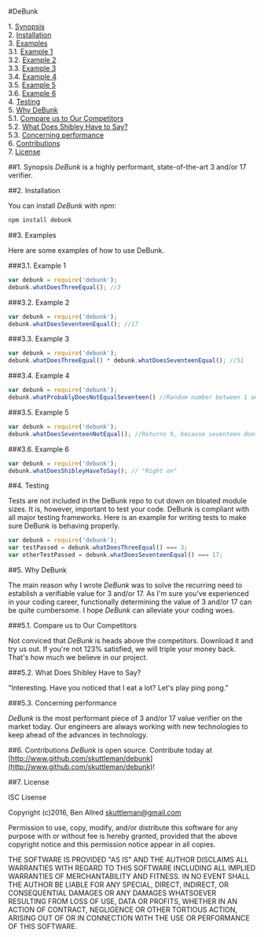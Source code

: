 #DeBunk

1\.  [Synopsis](#synopsis)  
2\.  [Installation](#installation)  
3\.  [Examples](#examples)  
3.1\.  [Example 1](#example1)  
3.2\.  [Example 2](#example2)  
3.3\.  [Example 3](#example3)  
3.4\.  [Example 4](#example4)  
3.5\.  [Example 5](#example5)  
3.6\.  [Example 6](#example6)  
4\.  [Testing](#testing)  
5\.  [Why DeBunk](#whydebunk)  
5.1\.  [Compare us to Our Competitors](#comparetocompetitors)  
5.2\.  [What Does Shibley Have to Say?](#shibley)  
5.3\.  [Concerning performance](#concerningperformance)  
6\.  [Contributions](#contributions)  
7\.  [License](#license)  


<a name="synopsis"></a>

##1\. Synopsis
_DeBunk_ is a highly performant, state-of-the-art 3 and/or 17 verifier.

<a name="installation"></a>

##2\. Installation

You can install _DeBunk_ with *npm*:

```bash
npm install debunk
```

<a name="examples"></a>

##3\. Examples

Here are some examples of how to use DeBunk.

<a name="example1"></a>

###3.1\. Example 1

```js
var debunk = require('debunk');
debunk.whatDoesThreeEqual(); //3
```

<a name="example2"></a>

###3.2\. Example 2

```js
var debunk = require('debunk');
debunk.whatDoesSeventeenEqual(); //17
```

<a name="example3"></a>

###3.3\. Example 3

```js
var debunk = require('debunk');
debunk.whatDoesThreeEqual() * debunk.whatDoesSeventeenEqual(); //51
```
<a name="example4"></a>

###3.4\. Example 4

```js
var debunk = require('debunk');
debunk.whatProbablyDoesNotEqualSeventeen() //Random number between 1 and 1,000. Could be 17 though, who knows.
```
<a name="example5"></a>

###3.5\. Example 5

```js
var debunk = require('debunk');
debunk.whatDoesSeventeenNotEqual(); //Returns 9, because seventeen does not equal 9.
```

<a name="example6"></a>

###3.6\. Example 6

```js
var debunk = require('debunk');
debunk.whatDoesShibleyHaveToSay(); // "Right on"
```

<a name="testing"></a>

##4\. Testing

Tests are not included in the DeBunk repo to cut down on bloated module sizes. It is, however, important to test your code. DeBunk is compliant with all major testing frameworks. Here is an example for writing tests to make sure DeBunk is behaving properly.

```js
var debunk = require('debunk');
var testPassed = debunk.whatDoesThreeEqual() === 3;
var otherTestPassed = debunk.whatDoesSeventeenEqual() === 17;
```

<a name="whydebunk"></a>

##5\. Why DeBunk

The main reason why I wrote _DeBunk_ was to solve the recurring need to establish a verifiable value for 3 and/or 17. As I'm sure you've experienced in your coding career, functionally determining the value of 3 and/or 17 can be quite cumbersome. I hope _DeBunk_ can alleviate your coding woes.

<a name="comparetocompetitors"></a>

###5.1\. Compare us to Our Competitors

Not conviced that _DeBunk_ is heads above the competitors. Download it and try us out. If you're not 123% satisfied, we will triple your money back. That's how much we believe in our project.

<a name="shibley"></a>

###5.2\. What Does Shibley Have to Say?

"Interesting. Have you noticed that I eat a lot? Let's play ping pong."

<a name="concerningperformance"></a>

###5.3\. Concerning performance

_DeBunk_ is the most performant piece of 3 and/or 17 value verifier on the market today. Our engineers are always working with new technologies to keep ahead of the advances in technology.

<a name="contributions"></a>

##6\. Contributions
_DeBunk_ is open source. Contribute today at [http://www.github.com/skuttleman/debunk](http://www.github.com/skuttleman/debunk)!

<a name="license"></a>

##7\. License

ISC Lisense

Copyright (c)2016, Ben Allred <skuttleman@gmail.com>

Permission to use, copy, modify, and/or distribute this software for any purpose with or without fee is hereby granted, provided that the above copyright notice and this permission notice appear in all copies.

THE SOFTWARE IS PROVIDED "AS IS" AND THE AUTHOR DISCLAIMS ALL WARRANTIES WITH REGARD TO THIS SOFTWARE INCLUDING ALL IMPLIED WARRANTIES OF MERCHANTABILITY AND FITNESS. IN NO EVENT SHALL THE AUTHOR BE LIABLE FOR ANY SPECIAL, DIRECT, INDIRECT, OR CONSEQUENTIAL DAMAGES OR ANY DAMAGES WHATSOEVER RESULTING FROM LOSS OF USE, DATA OR PROFITS, WHETHER IN AN ACTION OF CONTRACT, NEGLIGENCE OR OTHER TORTIOUS ACTION, ARISING OUT OF OR IN CONNECTION WITH THE USE OR PERFORMANCE OF THIS SOFTWARE.
